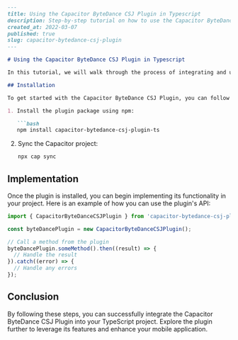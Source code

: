 ```markdown
---
title: Using the Capacitor ByteDance CSJ Plugin in Typescript
description: Step-by-step tutorial on how to use the Capacitor ByteDance CSJ Plugin in a TypeScript project.
created_at: 2022-03-07
published: true
slug: capacitor-bytedance-csj-plugin
---

# Using the Capacitor ByteDance CSJ Plugin in Typescript

In this tutorial, we will walk through the process of integrating and using the Capacitor ByteDance CSJ Plugin in a TypeScript project.

## Installation

To get started with the Capacitor ByteDance CSJ Plugin, you can follow these steps:

1. Install the plugin package using npm:

   ```bash
   npm install capacitor-bytedance-csj-plugin-ts
   ```

2. Sync the Capacitor project:

   ```bash
   npx cap sync
   ```

## Implementation

Once the plugin is installed, you can begin implementing its functionality in your project. Here is an example of how you can use the plugin's API:

```typescript
import { CapacitorByteDanceCSJPlugin } from 'capacitor-bytedance-csj-plugin-ts';

const byteDancePlugin = new CapacitorByteDanceCSJPlugin();

// Call a method from the plugin
byteDancePlugin.someMethod().then((result) => {
  // Handle the result
}).catch((error) => {
  // Handle any errors
});
```

## Conclusion

By following these steps, you can successfully integrate the Capacitor ByteDance CSJ Plugin into your TypeScript project. Explore the plugin further to leverage its features and enhance your mobile application.
```
```
